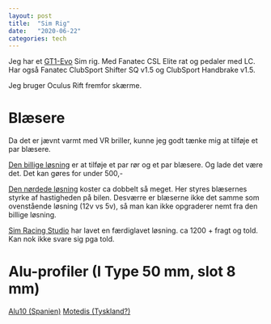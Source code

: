 ```yaml
---
layout: post
title:  "Sim Rig"
date:   "2020-06-22"
categories: tech
---
```


Jeg har et [GT1-Evo](https://sim-lab.eu/product/gt1-evo/) Sim rig. Med Fanatec
CSL Elite rat og pedaler med LC. Har også Fanatec ClubSport Shifter SQ v1.5 og
ClubSport Handbrake v1.5.

Jeg bruger Oculus Rift fremfor skærme.

# Blæsere

Da det er jævnt varmt med VR briller, kunne jeg godt tænke mig at tilføje et par
blæsere. 

[Den billige løsning](https://www.youtube.com/watch?v=ouL9FefN_bk) er at
tilføje et par rør og et par blæsere. Og lade det være det. Det kan gøres for
under 500,-

[Den nørdede løsning](https://www.youtube.com/watch?v=a5A5LSLH5ks) koster ca
dobbelt så meget. Her styres blæsernes styrke af hastigheden på bilen. Desværre
er blæserne ikke det samme som ovenstående løsning (12v vs 5v), så man kan ikke
opgraderer nemt fra den billige løsning.

[Sim Racing Studio](https://www.simracingstudio.com/product-page/srs-double-the-fan-power-wind-package)
har lavet en færdiglavet løsning. ca 1200 + fragt og told. Kan nok ikke svare
sig pga told.

# Alu-profiler (I Type 50 mm, slot 8 mm)
[Alu10 (Spanien)](https://alu10.com/en/12-Aluminum-Slot-Profiles)
[Motedis (Tyskland?)](https://www.motedis.dk/shop/Slot-profiles:::999991.html)
